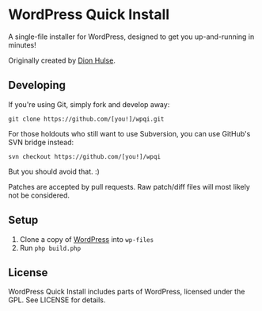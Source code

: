 # WordPress Quick Install
A single-file installer for WordPress, designed to get you up-and-running in
minutes!

Originally created by [Dion Hulse](http://dd32.id.au/).

## Developing
If you're using Git, simply fork and develop away:

	git clone https://github.com/[you!]/wpqi.git

For those holdouts who still want to use Subversion, you can use GitHub's SVN
bridge instead:

	svn checkout https://github.com/[you!]/wpqi

But you should avoid that. :)

Patches are accepted by pull requests. Raw patch/diff files will most likely
not be considered.

## Setup

1. Clone a copy of [WordPress](https://github.com/WordPress/WordPress) into `wp-files`
2. Run `php build.php`

## License
WordPress Quick Install includes parts of WordPress, licensed under the GPL.
See LICENSE for details.